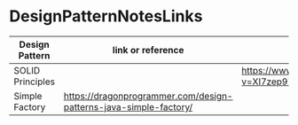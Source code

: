 # DesignPatternNotesLinks
|Design Pattern    | link or reference                                                  |video link                                           |
|------------------|--------------------------------------------------------------------|-----------------------------------------------------|
|SOLID Principles  |        | https://www.youtube.com/watch?v=XI7zep97c-Y         |
|Simple Factory    | https://dragonprogrammer.com/design-patterns-java-simple-factory/  |          |
